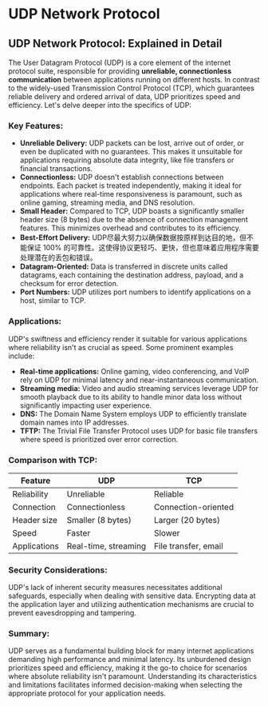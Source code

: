 # UDP Network Protocol

## UDP Network Protocol: Explained in Detail

The User Datagram Protocol (UDP) is a core element of the internet protocol suite, responsible for providing **unreliable, connectionless communication** between applications running on different hosts. In contrast to the widely-used Transmission Control Protocol (TCP), which guarantees reliable delivery and ordered arrival of data, UDP prioritizes speed and efficiency. Let's delve deeper into the specifics of UDP:

### Key Features:

* **Unreliable Delivery:** UDP packets can be lost, arrive out of order, or even be duplicated with no guarantees. This makes it unsuitable for applications requiring absolute data integrity, like file transfers or financial transactions.
* **Connectionless:** UDP doesn't establish connections between endpoints. Each packet is treated independently, making it ideal for applications where real-time responsiveness is paramount, such as online gaming, streaming media, and DNS resolution.
* **Small Header:** Compared to TCP, UDP boasts a significantly smaller header size (8 bytes) due to the absence of connection management features. This minimizes overhead and contributes to its efficiency.
* **Best-Effort Delivery:** UDP尽最大努力以确保数据按原样到达目的地，但不能保证 100% 的可靠性。这使得协议更轻巧、更快，但也意味着应用程序需要处理潜在的丢包和错误。
* **Datagram-Oriented:** Data is transferred in discrete units called datagrams, each containing the destination address, payload, and a checksum for error detection.
* **Port Numbers:** UDP utilizes port numbers to identify applications on a host, similar to TCP. 

### Applications:

UDP's swiftness and efficiency render it suitable for various applications where reliability isn't as crucial as speed. Some prominent examples include:

* **Real-time applications:** Online gaming, video conferencing, and VoIP rely on UDP for minimal latency and near-instantaneous communication.
* **Streaming media:** Video and audio streaming services leverage UDP for smooth playback due to its ability to handle minor data loss without significantly impacting user experience.
* **DNS:** The Domain Name System employs UDP to efficiently translate domain names into IP addresses.
* **TFTP:** The Trivial File Transfer Protocol uses UDP for basic file transfers where speed is prioritized over error correction.

### Comparison with TCP:

| Feature | UDP | TCP |
|--------------|----------------------|--------------------|
| Reliability | Unreliable | Reliable |
| Connection | Connectionless | Connection-oriented |
| Header size | Smaller (8 bytes) | Larger (20 bytes) |
| Speed | Faster | Slower |
| Applications | Real-time, streaming | File transfer, email |

### Security Considerations:

UDP's lack of inherent security measures necessitates additional safeguards, especially when dealing with sensitive data. Encrypting data at the application layer and utilizing authentication mechanisms are crucial to prevent eavesdropping and tampering.

### Summary:

UDP serves as a fundamental building block for many internet applications demanding high performance and minimal latency. Its unburdened design prioritizes speed and efficiency, making it the go-to choice for scenarios where absolute reliability isn't paramount. Understanding its characteristics and limitations facilitates informed decision-making when selecting the appropriate protocol for your application needs.

